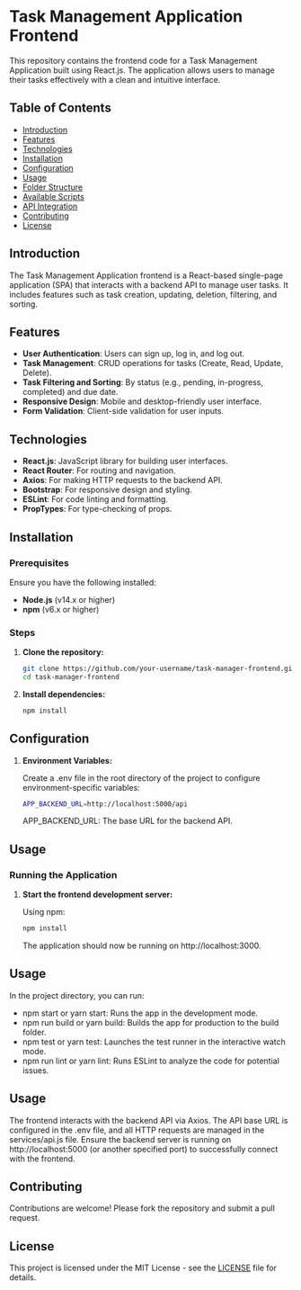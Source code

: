 # Task Management Application Frontend

This repository contains the frontend code for a Task Management Application built using React.js. The application allows users to manage their tasks effectively with a clean and intuitive interface.

## Table of Contents

- [Introduction](#introduction)
- [Features](#features)
- [Technologies](#technologies)
- [Installation](#installation)
- [Configuration](#configuration)
- [Usage](#usage)
- [Folder Structure](#folder-structure)
- [Available Scripts](#available-scripts)
- [API Integration](#api-integration)
- [Contributing](#contributing)
- [License](#license)

## Introduction

The Task Management Application frontend is a React-based single-page application (SPA) that interacts with a backend API to manage user tasks. It includes features such as task creation, updating, deletion, filtering, and sorting.

## Features

- **User Authentication**: Users can sign up, log in, and log out.
- **Task Management**: CRUD operations for tasks (Create, Read, Update, Delete).
- **Task Filtering and Sorting**: By status (e.g., pending, in-progress, completed) and due date.
- **Responsive Design**: Mobile and desktop-friendly user interface.
- **Form Validation**: Client-side validation for user inputs.

## Technologies

- **React.js**: JavaScript library for building user interfaces.
- **React Router**: For routing and navigation.
- **Axios**: For making HTTP requests to the backend API.
- **Bootstrap**: For responsive design and styling.
- **ESLint**: For code linting and formatting.
- **PropTypes**: For type-checking of props.

## Installation

### Prerequisites

Ensure you have the following installed:

- **Node.js** (v14.x or higher)
- **npm** (v6.x or higher)

### Steps

1. **Clone the repository:**

   ```bash
   git clone https://github.com/your-username/task-manager-frontend.git
   cd task-manager-frontend
   ```

2. **Install dependencies:**

   ```bash
   npm install
   ```

## Configuration

1. **Environment Variables:**

    Create a .env file in the root directory of the project to configure environment-specific variables:

   ```bash
   APP_BACKEND_URL=http://localhost:5000/api
   ```

    APP_BACKEND_URL: The base URL for the backend API.

## Usage

### Running the Application

1. **Start the frontend development server:**

    Using npm:

    ```bash
    npm install
    ```

    The application should now be running on http://localhost:3000.


## Usage

In the project directory, you can run:

- npm start or yarn start: Runs the app in the development mode.
- npm run build or yarn build: Builds the app for production to the build folder.
- npm test or yarn test: Launches the test runner in the interactive watch mode.
- npm run lint or yarn lint: Runs ESLint to analyze the code for potential issues.

## Usage

The frontend interacts with the backend API via Axios. The API base URL is configured in the .env file, and all HTTP requests are managed in the services/api.js file. Ensure the backend server is running on http://localhost:5000 (or another specified port) to successfully connect with the frontend.

## Contributing

Contributions are welcome! Please fork the repository and submit a pull request.

## License

This project is licensed under the MIT License - see the [LICENSE]() file for details.